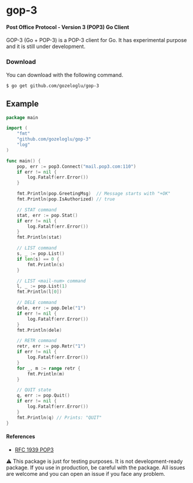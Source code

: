 # gop-3

#### Post Office Protocol - Version 3 (POP3) Go Client

GOP-3 (Go + POP-3) is a POP-3 client for Go. It has experimental purpose and it is still under development.

### Download

You can download with the following command.

```shell
$ go get github.com/gozeloglu/gop-3
```

## Example

```go
package main

import (
	"fmt"
	"github.com/gozeloglu/gop-3"
	"log"
)

func main() {
	pop, err := pop3.Connect("mail.pop3.com:110")
	if err != nil {
		log.Fatalf(err.Error())
	}

	fmt.Println(pop.GreetingMsg)  // Message starts with "+OK"
	fmt.Println(pop.IsAuthorized) // true

	// STAT command
	stat, err := pop.Stat()
	if err != nil {
		log.Fatalf(err.Error())
	}
	fmt.Println(stat)

	// LIST command
	s, _ := pop.List()
	if len(s) == 0 {
		fmt.Println(s)
	}

	// LIST <mail-num> command
	l, _ := pop.List(1)
	fmt.Println(l[0])

	// DELE command
	dele, err := pop.Dele("1")
	if err != nil {
		log.Fatalf(err.Error())
	}
	fmt.Println(dele)

	// RETR command 
	retr, err := pop.Retr("1")
	if err != nil {
		log.Fatalf(err.Error())
	}
	for _, m := range retr {
		fmt.Println(m)
	}

	// QUIT state
	q, err := pop.Quit()
	if err != nil {
		log.Fatalf(err.Error())
	}
	fmt.Println(q) // Prints: "QUIT"
}
```

#### References

* [RFC 1939 POP3](https://www.ietf.org/rfc/rfc1939.txt)

:warning: This package is just for testing purposes. It is not development-ready package. If you use in production, be
careful with the package. All issues are welcome and you can open an issue if you face any problem.

